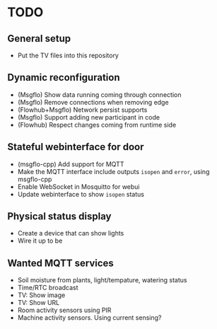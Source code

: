 
# TODO

## General setup

* Put the TV files into this repository

## Dynamic reconfiguration

* (Msgflo) Show data running coming through connection
* (Msgflo) Remove connections when removing edge
* (Flowhub+Msgflo) Network persist supports
* (Msgflo) Support adding new participant in code
* (Flowhub) Respect changes coming from runtime side

## Stateful webinterface for door

* (msgflo-cpp) Add support for MQTT
* Make the MQTT interface include outputs `isopen` and `error`, using msgflo-cpp
* Enable WebSocket in Mosquitto for webui
* Update webinterface to show `isopen` status

## Physical status display

* Create a device that can show lights
* Wire it up to be

## Wanted MQTT services

* Soil moisture from plants, light/tempature, watering status
* Time/RTC broadcast
* TV: Show image
* TV: Show URL
* Room activity sensors using PIR
* Machine activity sensors. Using current sensing?
